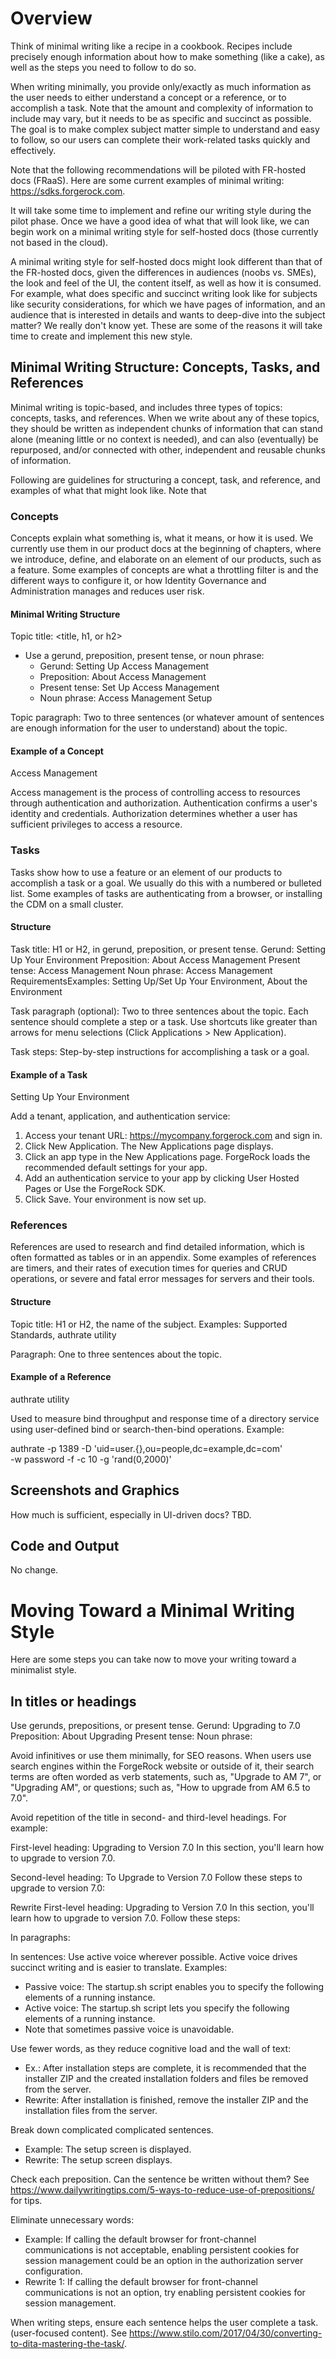 # Overview

Think of minimal writing like a recipe in a cookbook. Recipes include precisely enough information about how to make something (like a cake), as well as the steps you need to follow to do so.  

When writing minimally, you provide only/exactly as much information as the user needs to either understand a concept or a reference, or to accomplish a task. Note that the amount and complexity of information to include may vary, but it needs to be as specific and succinct as possible.  The goal is to make complex subject matter simple to understand and easy to follow, so our users can complete their work-related tasks quickly and effectively.

Note that the following recommendations will be piloted with FR-hosted docs (FRaaS). Here are some current examples of minimal writing: https://sdks.forgerock.com. 

It will take some time to implement and refine our writing style during the pilot phase. Once we have a good idea of what that will look like, we can begin work on a minimal writing style for self-hosted docs (those currently not based in the cloud). 

A minimal writing style for self-hosted docs might look different than that of the FR-hosted docs, given the differences in audiences (noobs vs. SMEs), the look and feel of the UI, the content itself, as well as how it is consumed. 
For example, what does specific and succinct writing look like for subjects like security considerations, for which we have pages of information, and an audience that is interested in details and wants to deep-dive into the subject matter? We really don't know yet. These are some of the reasons it will take time to create and implement this new style. 

## Minimal Writing Structure: Concepts, Tasks, and References 

Minimal writing is topic-based, and includes three types of topics: concepts, tasks, and references. When we write about any of these topics, they should be written as independent chunks of information that can stand alone (meaning little or no context is needed), and can also (eventually) be repurposed, and/or connected with other, independent and reusable chunks of information.

Following are guidelines for structuring a concept, task, and reference, and examples of what that might look like. Note that 

### Concepts
Concepts explain what something is, what it means, or how it is used. We currently use them in our product docs at the beginning of chapters, where we introduce, define, and elaborate on an element of our products, such as a feature. Some examples of concepts are what a throttling filter is and the different ways to configure it, or how Identity Governance and Administration manages and reduces user risk. 

#### Minimal Writing Structure

Topic title: <title, h1, or h2>
- Use a gerund, preposition, present tense, or noun phrase: 
  - Gerund: Setting Up Access Management
  - Preposition: About Access Management
  - Present tense: Set Up Access Management
  - Noun phrase: Access Management Setup 

Topic paragraph: <para>
Two to three sentences (or whatever amount of sentences are enough information for the user to understand) about the topic. 

#### Example of a Concept
Access Management 

Access management is the process of controlling access to resources through authentication and authorization. Authentication confirms a user's identity and credentials. Authorization determines whether a user has sufficient privileges to access a resource. 

### Tasks
Tasks show how to use a feature or an element of our products to accomplish a task or a goal. We usually do this with a numbered or bulleted list. Some examples of tasks are authenticating from a browser, or installing the CDM on a small cluster. 

#### Structure
Task title: H1 or H2, in gerund, preposition, or present tense. 
Gerund: Setting Up Your Environment 
Preposition: About Access Management
Present tense: Access Management
Noun phrase: Access Management RequirementsExamples: Setting Up/Set Up Your Environment, About the Environment

Task paragraph (optional): Two to three sentences about the topic. Each sentence should complete a step or a task. Use shortcuts like greater than arrows for menu selections (Click Applications > New Application).   

Task steps: Step-by-step instructions for accomplishing a task or a goal.

#### Example of a Task
Setting Up Your Environment

Add a tenant, application, and authentication service:
1. Access your tenant URL: https://mycompany.forgerock.com and sign in. 
1. Click New Application. The New Applications page displays.  
1. Click an app type in the New Applications page. ForgeRock loads the recommended default settings for your app.
1. Add an authentication service to your app by clicking User Hosted Pages or Use the ForgeRock SDK. 
1. Click Save. Your environment is now set up. 

### References
References are used to research and find detailed information, which is often formatted as tables or in an appendix. Some examples of references are timers, and their rates of execution times for queries and CRUD operations, or severe and fatal error messages for servers and their tools. 

#### Structure
Topic title: H1 or H2, the name of the subject. 
Examples: Supported Standards, authrate utility

Paragraph: One to three sentences about the topic. 

#### Example of a Reference
authrate utility

Used to measure bind throughput and response time of a directory service using user-defined bind or search-then-bind operations. Example: 

authrate -p 1389 -D 'uid=user.{},ou=people,dc=example,dc=com' \
-w password -f -c 10 -g 'rand(0,2000)'

## Screenshots and Graphics
How much is sufficient, especially in UI-driven docs? TBD.

## Code and Output
No change. 

# Moving Toward a Minimal Writing Style
Here are some steps you can take now to move your writing toward a minimalist style. 

## In titles or headings
Use gerunds, prepositions, or present tense.
Gerund: Upgrading to 7.0
Preposition: About Upgrading
Present tense: 
Noun phrase: 

Avoid infinitives or use them minimally, for SEO reasons. When users use search engines within the ForgeRock website or outside of it, their search terms are often worded as verb statements, such as, "Upgrade to AM 7", or "Upgrading AM", or questions; such as, "How to upgrade from AM 6.5 to 7.0".

Avoid repetition of the title in second- and third-level headings. For example: 

First-level heading: 
Upgrading to Version 7.0
In this section, you'll learn how to upgrade to version 7.0.

Second-level heading: To Upgrade to Version 7.0
Follow these steps to upgrade to version 7.0: 

Rewrite
First-level heading: 
Upgrading to Version 7.0
In this section, you'll learn how to upgrade to version 7.0. Follow these steps: 

In paragraphs: 


In sentences: Use active voice wherever possible. Active voice drives succinct writing and is easier to translate. Examples:
- Passive voice: The startup.sh script enables you to specify the following elements of a running instance.
- Active voice: The startup.sh script lets you specify the following elements of a running instance.
- Note that sometimes passive voice is unavoidable. 
 
Use fewer words, as they reduce cognitive load and the wall of text:
- Ex.: After installation steps are complete, it is recommended that the installer ZIP and the created installation folders and files be removed from the server.
- Rewrite: After installation is finished, remove the installer ZIP and the installation files from the server. 
      
Break down complicated complicated sentences. 
- Example: The setup screen is displayed.
- Rewrite: The setup screen displays.

Check each preposition. Can the sentence be written without them? See https://www.dailywritingtips.com/5-ways-to-reduce-use-of-prepositions/ for tips.

Eliminate unnecessary words:
- Example: If calling the default browser for front-channel communications is not acceptable, enabling persistent cookies for session management could be an option in the authorization server configuration. 
- Rewrite 1: If calling the default browser for front-channel communications is not an option, try enabling persistent cookies for session management.

When writing steps, ensure each sentence helps the user complete a task. (user-focused content). See https://www.stilo.com/2017/04/30/converting-to-dita-mastering-the-task/. 
